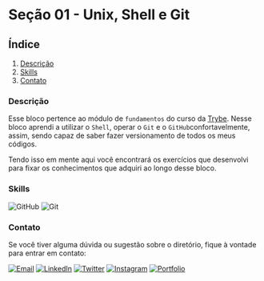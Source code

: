 # Seção 01 - Unix, Shell e Git

## Índice

1. [Descrição](#descrição)
2. [Skills](#skills)
3. [Contato](#contato)

### Descrição

Esse bloco pertence ao módulo de `fundamentos` do curso da [Trybe](https://www.betrybe.com/). Nesse bloco aprendi a utilizar o `Shell`, operar o `Git` e o `GitHub`confortavelmente, assim, sendo capaz de saber fazer versionamento de todos os meus códigos.

Tendo isso em mente aqui você encontrará os exercícios que desenvolvi para fixar os conhecimentos que adquiri ao longo desse bloco.

### Skills

![GitHub](https://img.shields.io/badge/GitHub-181717?style=for-the-badge&logo=github&logoColor=white)
![Git](https://img.shields.io/badge/Git-F05032?style=for-the-badge&logo=git&logoColor=white)

### Contato

Se você tiver alguma dúvida ou sugestão sobre o diretório, fique à vontade para entrar em contato:

[![Email](https://img.shields.io/badge/Email-D14836?style=for-the-badge&logo=gmail&logoColor=white)](mailto:righigordev@gmail.com)
[![LinkedIn](https://img.shields.io/badge/LinkedIn-0077B5?style=for-the-badge&logo=linkedin&logoColor=white)](https://www.linkedin.com/in/igor-righi/) [![Twitter](https://img.shields.io/badge/Twitter-1DA1F2?style=for-the-badge&logo=twitter&logoColor=white)](https://twitter.com/righigor) [![Instagram](https://img.shields.io/badge/Instagram-E4405F?style=for-the-badge&logo=instagram&logoColor=white)](https://www.instagram.com/righigor/) [![Portfolio](https://img.shields.io/badge/Portfolio-9cf?style=for-the-badge&logo=appveyor&logoColor=white)](https://righigordev.netlify.app/)